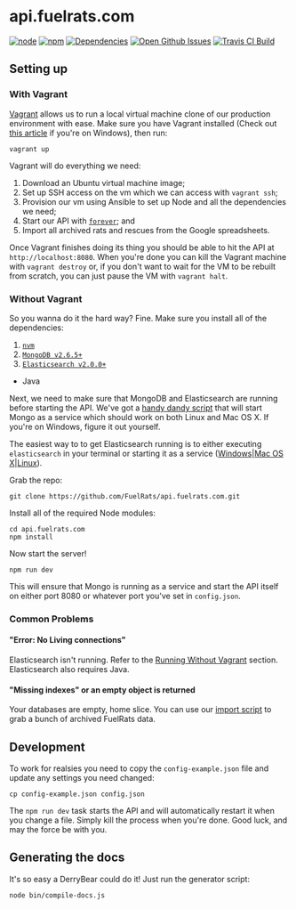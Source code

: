 # api.fuelrats.com

[![node](https://img.shields.io/node/v/api.fuelrats.com.svg?style=flat-square)](https://nodejs.org)
[![npm](https://img.shields.io/npm/v/api.fuelrats.com.svg?style=flat-square)](https://npmjs.com/)
[![Dependencies](http://img.shields.io/david/FuelRats/api.fuelrats.com.svg?style=flat-square)](https://david-dm.org/FuelRats/api.fuelrats.com)
[![Open Github Issues](http://img.shields.io/github/issues/FuelRats/api.fuelrats.com.svg?style=flat-square)](https://github.com/FuelRats/api.fuelrats.com/issues)
[![Travis CI Build](http://img.shields.io/travis/FuelRats/api.fuelrats.com.svg?style=flat-square)](https://travis-ci.org/FuelRats/api.fuelrats.com)

## Setting up

### With Vagrant

[Vagrant](vagrantup.com) allows us to run a local virtual machine clone of our production environment with ease. Make sure you have Vagrant installed (Check out [this article](https://servercheck.in/blog/running-ansible-within-windows) if you're on Windows), then run:

    vagrant up

Vagrant will do everything we need:

1. Download an Ubuntu virtual machine image;
1. Set up SSH access on the vm which we can access with `vagrant ssh`;
1. Provision our vm using Ansible to set up Node and all the dependencies we need;
1. Start our API with [`forever`](https://www.npmjs.com/package/forever); and
1. Import all archived rats and rescues from the Google spreadsheets.

Once Vagrant finishes doing its thing you should be able to hit the API at `http://localhost:8080`. When you're done you can kill the Vagrant machine with `vagrant destroy` or, if you don't want to wait for the VM to be rebuilt from scratch, you can just pause the VM with `vagrant halt`.

### Without Vagrant

So you wanna do it the hard way? Fine. Make sure you install all of the dependencies:

1. [`nvm`](https://github.com/creationix/nvm)
1. [`MongoDB v2.6.5+`](https://www.mongodb.com/)
1. [`Elasticsearch v2.0.0+`](https://www.elastic.co/)
  * Java

Next, we need to make sure that MongoDB and Elasticsearch are running before starting the API. We've got a [handy dandy script](bin/mongo.sh) that will start Mongo as a service which should work on both Linux and Mac OS X. If you're on Windows, figure it out yourself.

The easiest way to to get Elasticsearch running is to either executing `elasticsearch` in your terminal or starting it as a service ([Windows](https://www.elastic.co/guide/en/elasticsearch/reference/current/setup-service-win.html)|[Mac OS X](http://stackoverflow.com/questions/22850247/installing-elasticsearch-on-osx-mavericks/#answer-22855889)|[Linux](https://www.elastic.co/guide/en/elasticsearch/reference/current/setup-service.html)).

Grab the repo:

    git clone https://github.com/FuelRats/api.fuelrats.com.git

Install all of the required Node modules:

    cd api.fuelrats.com
    npm install

Now start the server!

    npm run dev

This will ensure that Mongo is running as a service and start the API itself on either port 8080 or whatever port you've set in `config.json`.

### Common Problems

#### "Error: No Living connections"

Elasticsearch isn't running. Refer to the [Running Without Vagrant](#without-vagrant) section. Elasticsearch also requires Java.

#### "Missing indexes" or an empty object is returned

Your databases are empty, home slice. You can use our [import script](bin/import.js) to grab a bunch of archived FuelRats data.

## Development

To work for realsies you need to copy the `config-example.json` file and update any settings you need changed:

    cp config-example.json config.json


The `npm run dev` task starts the API and will automatically restart it when you change a file. Simply kill the process when you're done. Good luck, and may the force be with you.

## Generating the docs

It's so easy a DerryBear could do it! Just run the generator script:

    node bin/compile-docs.js
